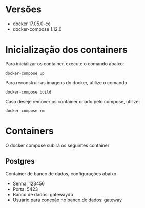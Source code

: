 # Versões

- docker 17.05.0-ce
- docker-compose 1.12.0

# Inicialização dos containers
Para inicializar os container, execute o comando abaixo:

```shell
docker-compose up
```

Para reconstruir as imagens do docker, utilize o comando  
```shell
docker-compose build
```

Caso deseje remover os container criado pelo compose, utilize:
```shell
docker-compose rm
```


# Containers
O docker compose subirá os seguintes container

## Postgres
Container de banco de dados, configurações abaixo  
* Senha: 123456
* Porta: 5423
* Banco de dados: gatewaydb
* Usuário para conexão no banco de dados: gateway

